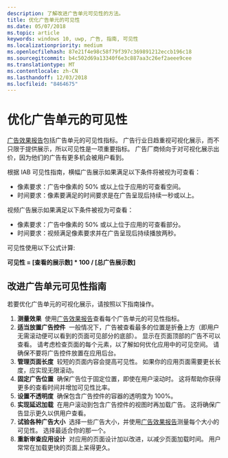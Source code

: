 ```yaml
---
description: 了解改进广告单元可见性的方法。
title: 优化广告单元的可见性
ms.date: 05/07/2018
ms.topic: article
keywords: windows 10, uwp, 广告, 指南, 可见性
ms.localizationpriority: medium
ms.openlocfilehash: 87e21f4e98c58f79f397c369891212eccb196c18
ms.sourcegitcommit: b4c502d69a13340f6e3c887aa3c26ef2aeee9cee
ms.translationtype: MT
ms.contentlocale: zh-CN
ms.lasthandoff: 12/03/2018
ms.locfileid: "8464675"
---
```

# <a name="optimize-the-viewability-of-your-ad-units"></a>优化广告单元的可见性

[广告效果报告](../publish/advertising-performance-report.md)包括广告单元的可见性指标。 广告行业日趋重视可视化展示，而不只限于提供展示，所以可见性是一项重要指标。 广告厂商倾向于对可视化展示出价，因为他们的广告有更多机会被用户看到。  

根据 IAB 可见性指南，横幅广告展示如果满足以下条件将被视为可查看：

* 像素要求：广告中像素的 50% 或以上位于应用的可查看空间。
* 时间要求：像素要满足的时间要求是在广告呈现后持续一秒或以上。

视频广告展示如果满足以下条件被视为可查看：

* 像素要求：广告中像素的 50% 或以上位于应用的可查看部分。
* 时间要求：视频满足像素要求并在广告呈现后持续播放两秒。

可见性使用以下公式计算:

**可见性 = [查看的展示数] * 100 / [总广告展示数]**

## <a name="guidelines-to-improve-ad-unit-viewability"></a>改进广告单元可见性指南

若要优化广告单元的可视化展示，请按照以下指南操作。

1. **测量效果**&nbsp;&nbsp;使用[广告效果报告](../publish/advertising-performance-report.md)查看每个广告单元的可见性指标。
2.  **适当放置广告控件**&nbsp;&nbsp;一般情况下，广告被查看最多的位置是折叠上方（即用户无需滚动便可以看到的页面可见部分的底部）。 显示在页面顶部的广告不可以查看。 请考虑检查页面的每个元素，以了解如何优化应用中的可见空间。 请确保不要将广告控件放置在应用后台。
3.  **管理页面长度**&nbsp;&nbsp;较短的页面内容会提高可见性。 如果你的应用页面需要更长长度，应实现无限滚动。
4.  **固定广告位置**&nbsp;&nbsp;确保广告位于固定位置，即使在用户滚动时。 这将帮助你获得更多的查看时间并增加可见性比率。
5.  **设置不透明度**&nbsp;&nbsp;确保包含广告控件的容器的透明度为 100%。
6.  **实现延迟加载**&nbsp;&nbsp;在用户滚动到包含广告控件的视图时再加载广告。 这将确保广告显示更久以供用户查看。
7.  **试验各种广告大小**&nbsp;&nbsp;选择一些广告大小，并使用[广告效果报告](../publish/advertising-performance-report.md)测量每个大小的可见性。 选择最适合你的那一个。
8.  **重新审查应用设计**&nbsp;&nbsp;对应用的页面设计加以改进，以减少页面加载时间。 用户常常在加载更快的页面上呆得更久。
